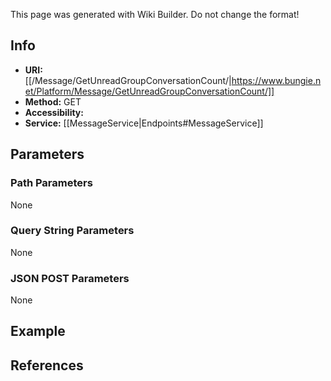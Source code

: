 <span class="wiki-builder">This page was generated with Wiki Builder. Do not change the format!</span>

## Info

* **URI:** [[/Message/GetUnreadGroupConversationCount/|https://www.bungie.net/Platform/Message/GetUnreadGroupConversationCount/]]
* **Method:** GET
* **Accessibility:** 
* **Service:** [[MessageService|Endpoints#MessageService]]

## Parameters
### Path Parameters
None

### Query String Parameters
None

### JSON POST Parameters
None

## Example


## References
